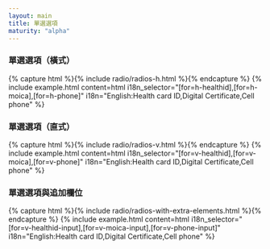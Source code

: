 ```yaml
---
layout: main
title: 單選選項
maturity: "alpha"
---
```


### 單選選項（橫式）

{% capture html %}{% include radio/radios-h.html %}{% endcapture %}
{% include example.html 
  content=html
  i18n_selector="[for=h-healthid],[for=h-moica],[for=h-phone]" 
  i18n="English:Health card ID,Digital Certificate,Cell phone"
%}

### 單選選項（直式）

{% capture html %}{% include radio/radios-v.html %}{% endcapture %}
{% include example.html 
  content=html
  i18n_selector="[for=v-healthid],[for=v-moica],[for=v-phone]" 
  i18n="English:Health card ID,Digital Certificate,Cell phone"
%}

### 單選選項與追加欄位

{% capture html %}{% include radio/radios-with-extra-elements.html %}{% endcapture %}
{% include example.html 
  content=html
  i18n_selector="[for=v-healthid-input],[for=v-moica-input],[for=v-phone-input]" 
  i18n="English:Health card ID,Digital Certificate,Cell phone"
%}
